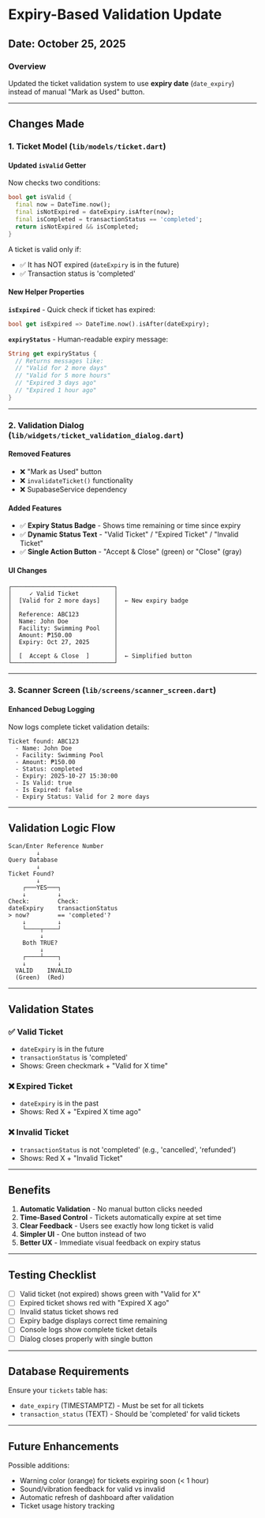 # Expiry-Based Validation Update

## Date: October 25, 2025

### Overview
Updated the ticket validation system to use **expiry date** (`date_expiry`) instead of manual "Mark as Used" button.

---

## Changes Made

### 1. **Ticket Model** (`lib/models/ticket.dart`)

#### Updated `isValid` Getter
Now checks two conditions:
```dart
bool get isValid {
  final now = DateTime.now();
  final isNotExpired = dateExpiry.isAfter(now);
  final isCompleted = transactionStatus == 'completed';
  return isNotExpired && isCompleted;
}
```

A ticket is valid only if:
- ✅ It has NOT expired (`dateExpiry` is in the future)
- ✅ Transaction status is 'completed'

#### New Helper Properties

**`isExpired`** - Quick check if ticket has expired:
```dart
bool get isExpired => DateTime.now().isAfter(dateExpiry);
```

**`expiryStatus`** - Human-readable expiry message:
```dart
String get expiryStatus {
  // Returns messages like:
  // "Valid for 2 more days"
  // "Valid for 5 more hours"
  // "Expired 3 days ago"
  // "Expired 1 hour ago"
}
```

---

### 2. **Validation Dialog** (`lib/widgets/ticket_validation_dialog.dart`)

#### Removed Features
- ❌ "Mark as Used" button
- ❌ `invalidateTicket()` functionality
- ❌ SupabaseService dependency

#### Added Features
- ✅ **Expiry Status Badge** - Shows time remaining or time since expiry
- ✅ **Dynamic Status Text** - "Valid Ticket" / "Expired Ticket" / "Invalid Ticket"
- ✅ **Single Action Button** - "Accept & Close" (green) or "Close" (gray)

#### UI Changes
```
┌─────────────────────────────┐
│     ✓ Valid Ticket          │
│  [Valid for 2 more days]    │  ← New expiry badge
│                             │
│  Reference: ABC123          │
│  Name: John Doe             │
│  Facility: Swimming Pool    │
│  Amount: ₱150.00            │
│  Expiry: Oct 27, 2025       │
│                             │
│  [  Accept & Close  ]       │  ← Simplified button
└─────────────────────────────┘
```

---

### 3. **Scanner Screen** (`lib/screens/scanner_screen.dart`)

#### Enhanced Debug Logging
Now logs complete ticket validation details:
```
Ticket found: ABC123
  - Name: John Doe
  - Facility: Swimming Pool
  - Amount: ₱150.00
  - Status: completed
  - Expiry: 2025-10-27 15:30:00
  - Is Valid: true
  - Is Expired: false
  - Expiry Status: Valid for 2 more days
```

---

## Validation Logic Flow

```
Scan/Enter Reference Number
        ↓
Query Database
        ↓
Ticket Found?
        ↓
    ┌───YES───┐
    ↓         ↓
Check:        Check:
dateExpiry    transactionStatus
> now?        == 'completed'?
    ↓         ↓
    └────┬────┘
         ↓
    Both TRUE?
         ↓
    ┌────┴────┐
    ↓         ↓
  VALID    INVALID
  (Green)  (Red)
```

---

## Validation States

### ✅ Valid Ticket
- `dateExpiry` is in the future
- `transactionStatus` is 'completed'
- Shows: Green checkmark + "Valid for X time"

### ❌ Expired Ticket
- `dateExpiry` is in the past
- Shows: Red X + "Expired X time ago"

### ❌ Invalid Ticket
- `transactionStatus` is not 'completed' (e.g., 'cancelled', 'refunded')
- Shows: Red X + "Invalid Ticket"

---

## Benefits

1. **Automatic Validation** - No manual button clicks needed
2. **Time-Based Control** - Tickets automatically expire at set time
3. **Clear Feedback** - Users see exactly how long ticket is valid
4. **Simpler UI** - One button instead of two
5. **Better UX** - Immediate visual feedback on expiry status

---

## Testing Checklist

- [ ] Valid ticket (not expired) shows green with "Valid for X"
- [ ] Expired ticket shows red with "Expired X ago"
- [ ] Invalid status ticket shows red
- [ ] Expiry badge displays correct time remaining
- [ ] Console logs show complete ticket details
- [ ] Dialog closes properly with single button

---

## Database Requirements

Ensure your `tickets` table has:
- `date_expiry` (TIMESTAMPTZ) - Must be set for all tickets
- `transaction_status` (TEXT) - Should be 'completed' for valid tickets

---

## Future Enhancements

Possible additions:
- Warning color (orange) for tickets expiring soon (< 1 hour)
- Sound/vibration feedback for valid vs invalid
- Automatic refresh of dashboard after validation
- Ticket usage history tracking
